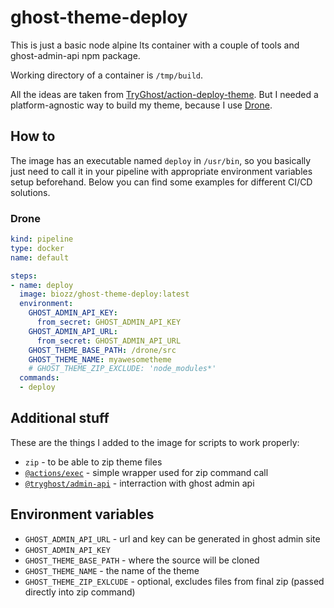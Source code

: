 # ghost-theme-deploy

This is just a basic node alpine lts container with a couple of tools and ghost-admin-api npm package.

Working directory of a container is `/tmp/build`.

All the ideas are taken from [TryGhost/action-deploy-theme](https://github.com/TryGhost/action-deploy-theme). But I needed a platform-agnostic way to build my theme, because I use [Drone](https://drone.io/).

## How to

The image has an executable named `deploy` in `/usr/bin`, so you basically just need to call it in your pipeline with appropriate environment variables setup beforehand. Below you can find some examples for different CI/CD solutions.

### Drone

```yaml
kind: pipeline
type: docker
name: default

steps:
- name: deploy
  image: biozz/ghost-theme-deploy:latest
  environment:
    GHOST_ADMIN_API_KEY:
      from_secret: GHOST_ADMIN_API_KEY
    GHOST_ADMIN_API_URL:
      from_secret: GHOST_ADMIN_API_URL
    GHOST_THEME_BASE_PATH: /drone/src
    GHOST_THEME_NAME: myawesometheme
    # GHOST_THEME_ZIP_EXCLUDE: 'node_modules*'
  commands:
  - deploy
```

## Additional stuff

These are the things I added to the image for scripts to work properly:

- `zip` - to be able to zip theme files
- [`@actions/exec`](https://www.npmjs.com/package/@actions/exec) - simple wrapper used for zip command call
- [`@tryghost/admin-api`](https://www.npmjs.com/package/@tryghost/admin-api) - interraction with ghost admin api

## Environment variables

- `GHOST_ADMIN_API_URL` - url and key can be generated in ghost admin site
- `GHOST_ADMIN_API_KEY`
- `GHOST_THEME_BASE_PATH` - where the source will be cloned
- `GHOST_THEME_NAME` - the name of the theme
- `GHOST_THEME_ZIP_EXLCUDE` - optional, excludes files from final zip (passed directly into zip command)

